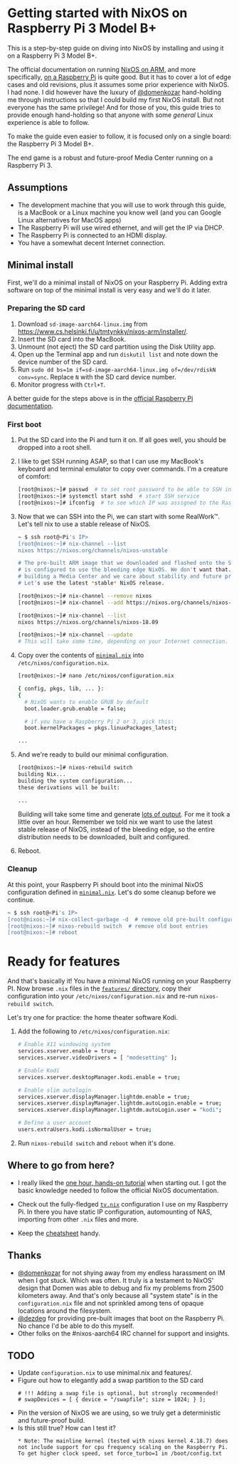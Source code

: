 # Getting started with NixOS on Raspberry Pi 3 Model B+

This is a step-by-step guide on diving into NixOS by installing and using it on a Raspberry Pi 3 Model B+.

The official documentation on running [NixOS on ARM](https://nixos.wiki/wiki/NixOS_on_ARM), and more specifically, [on a Raspberry Pi](https://nixos.wiki/wiki/NixOS_on_ARM/Raspberry_Pi) is quite good. But it has to cover a lot of edge cases and old revisions, plus it assumes some prior experience with NixOS. I had none. I did however have the luxury of [@domenkozar](https://github.com/domenkozar) hand-holding me through instructions so that I could build my first NixOS install. But not everyone has the same privilege! And for those of you, this guide tries to provide enough hand-holding so that anyone with some *general* Linux experience is able to follow.

To make the guide even easier to follow, it is focused only on a single board: the Raspberry Pi 3 Model B+.

The end game is a robust and future-proof Media Center running on a Raspberry Pi 3.

## Assumptions

* The development machine that you will use to work through this guide, is a MacBook or a Linux machine you know well (and you can Google Linux alternatives for MacOS apps)
* The Raspberry Pi will use wired ethernet, and will get the IP via DHCP.
* The Raspberry Pi is connected to an HDMI display.
* You have a somewhat decent Internet connection.

## Minimal install

First, we'll do a minimal install of NixOS on your Raspberry Pi. Adding extra software on top of the minimal install is very easy and we'll do it later.

### Preparing the SD card

1. Download `sd-image-aarch64-linux.img` from https://www.cs.helsinki.fi/u/tmtynkky/nixos-arm/installer/.
2. Insert the SD card into the MacBook.
3. Unmount (not eject) the SD card partition using the Disk Utility app.
4. Open up the Terminal app and run `diskutil list` and note down the device number of the SD card.
5. Run `sudo dd bs=1m if=sd-image-aarch64-linux.img of=/dev/rdiskN conv=sync`. Replace `N` with the SD card device number.
6. Monitor progress with `Ctrl+T`.

A better guide for the steps above is in the [official Raspberry Pi documentation](https://www.raspberrypi.org/documentation/installation/installing-images/).

### First boot

1. Put the SD card into the Pi and turn it on. If all goes well, you should be dropped into a root shell.
2. I like to get SSH running ASAP, so that I can use my MacBook's keyboard and terminal emulator to copy over
commands. I'm a creature of comfort:

    ```bash
    [root@nixos:~]# passwd  # to set root password to be able to SSH into the Raspberry Pi
    [root@nixos:~]# systemctl start sshd  # start SSH service
    [root@nixos:~]# ifconfig  # to see which IP was assigned to the Raspberry Pi
    ```

3. Now that we can SSH into the Pi, we can start with some RealWork™. Let's tell nix to use a stable release of NixOS.

    ```bash
    ~ $ ssh root@<Pi's IP>
    [root@nixos:~]# nix-channel --list 
    nixos https://nixos.org/channels/nixos-unstable

    # The pre-built ARM image that we downloaded and flashed onto the SD card
    # is configured to use the bleeding edge NixOS. We don't want that. We're
    # building a Media Center and we care about stability and future proofing.
    # Let's use the latest *stable* NixOS release.

    [root@nixos:~]# nix-channel --remove nixos
    [root@nixos:~]# nix-channel --add https://nixos.org/channels/nixos-18.09

    [root@nixos:~]# nix-channel --list
    nixos https://nixos.org/channels/nixos-18.09

    [root@nixos:~]# nix-channel --update
    # This will take some time, depending on your Internet connection.
    ```

4. Copy over the contents of [`minimal.nix`](https://github.com/zupo/nix/blob/master/minimal.nix) into `/etc/nixos/configuration.nix`.

    ```bash
    [root@nixos:~]# nano /etc/nixos/configuration.nix

    { config, pkgs, lib, ... }:
    {
      # NixOS wants to enable GRUB by default
      boot.loader.grub.enable = false;

      # if you have a Raspberry Pi 2 or 3, pick this:
      boot.kernelPackages = pkgs.linuxPackages_latest;

    ...
    ```

5. And we're ready to build our minimal configuration.

    ```bash
    [root@nixos:~]# nixos-rebuild switch
    building Nix...
    building the system configuration...
    these derivations will be built:

    ...
    ```

    Building will take some time and generate [lots of output](https://github.com/zupo/nix/blob/master/minimal.output). For me it took a little over an hour. Remember we told nix we want to use the latest stable release of NixOS, instead of the bleeding edge, so the entire distribution needs to be downloaded, built and configured.

6. Reboot.

### Cleanup

At this point, your Raspberry Pi should boot into the minimal NixOS configuration defined in [`minimal.nix`](https://github.com/zupo/nix/blob/master/minimal.nix). Let's do some cleanup before we continue.

```bash
~ $ ssh root@<Pi's IP>
[root@nixos:~]# nix-collect-garbage -d  # remove old pre-built configuration and all of its dependencies
[root@nixos:~]# nixos-rebuild switch  # remove old boot entries
[root@nixos:~]# reboot
```


# Ready for features

And that's basically it! You have a minimal NixOS running on your Raspberry PI. Now browse `.nix` files in the [`features/` directory](https://github.com/zupo/nix/features), copy their configuration into your `/etc/nixos/configuration.nix` and re-run `nixos-rebuild switch`.

Let's try one for practice: the home theater software Kodi.

1. Add the following to `/etc/nixos/configuration.nix`:

    ```bash
    # Enable X11 windowing system
    services.xserver.enable = true;
    services.xserver.videoDrivers = [ "modesetting" ];

    # Enable Kodi
    services.xserver.desktopManager.kodi.enable = true;

    # Enable slim autologin
    services.xserver.displayManager.lightdm.enable = true;
    services.xserver.displayManager.lightdm.autoLogin.enable = true;
    services.xserver.displayManager.lightdm.autoLogin.user = "kodi";

    # Define a user account
    users.extraUsers.kodi.isNormalUser = true;
    ```

2. Run `nixos-rebuild switch` and `reboot` when it's done.

## Where to go from here?

- I really liked the [one hour, hands-on tutorial](https://github.com/brainrape/nixos-tutorial) when starting out. I got the basic knowledge needed to follow the official NixOS documentation.

- Check out the fully-fledged [`tv.nix`](https://github.com/zupo/nix/tree/master/tv.nix) configuration I use on my Raspberry Pi. In there you have static IP configuration, automounting of NAS, importing from other `.nix` files and more.

- Keep the [cheatsheet](https://github.com/brainrape/nixos-tutorial/blob/master/cheatsheet.md) handy.


## Thanks

* [@domenkozar](https://github.com/domenkozar) for not shying away from my endless harassment on IM when I got stuck. Which was often. It truly is a testament to NixOS' design that Domen was able to debug and fix my problems from 2500 kilometers away. And that's only because all "system state" is in the `configuration.nix` file and not sprinkled among tens of opaque locations around the filesystem.
* [@dezdeg](https://github.com/dezgeg) for providing pre-built images that boot on the Raspberry Pi. No chance I'd be able to do this myself.
* Other folks on the #nixos-aarch64 IRC channel for support and insights.

## TODO

* Update `configuration.nix` to use minimal.nix and features/.
* Figure out how to elegantly add a swap partition to the SD card
  ```
  # !!! Adding a swap file is optional, but strongly recommended!
  # swapDevices = [ { device = "/swapfile"; size = 1024; } ];
  ```
* Pin the version of NixOS we are using, so we truly get a deterministic and future-proof build.
* Is this still true? How can I test it?
  ```
  * Note: The mainline kernel (tested with nixos kernel 4.18.7) does not include support for cpu frequency scaling on the Raspberry Pi. To get higher clock speed, set force_turbo=1 in /boot/config.txt

  ```
